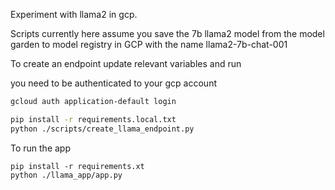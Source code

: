 Experiment with llama2 in gcp.

Scripts currently here assume you save the 7b llama2 model from the model garden to model registry in GCP
with the name llama2-7b-chat-001

To create an endpoint update relevant variables and run 

you need to be authenticated to your gcp account
```bash
gcloud auth application-default login
```


```bash
pip install -r requirements.local.txt
python ./scripts/create_llama_endpoint.py
```

To run the app

```
pip install -r requirements.xt
python ./llama_app/app.py
```
